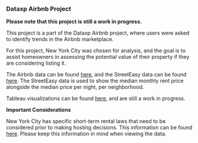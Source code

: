 ### Dataxp Airbnb Project

**Please note that this project is still a work in progress.**

This project is a part of the Dataxp Airbnb project, where users were asked to identify trends in the Airbnb marketplace.

For this project, New York City was chosen for analysis, and the goal is to assist homeowners in assessing the potential value of their property if they are considering listing it.

The Airbnb data can be found [here](http://insideairbnb.com/get-the-data.html), and the StreetEasy data can be found [here](https://streeteasy.com/blog/data-dashboard/?agg=Total&metric=Inventory&type=Rentals&bedrooms=Any%20Bedrooms&property=Any%20Property%20Type&minDate=2010-01-01&maxDate=2021-08-01&area=Manhattan). The StreetEasy data is used to show the median monthly rent price alongside the median price per night, per neighborhood.

Tableau visualizations can be found [here](https://public.tableau.com/app/profile/eric7616/viz/NYCAirbnbWorkinProgress/Story1), and are still a work in progress.

**Important Considerations** 

New York City has specific short-term rental laws that need to be considered prior to making hosting decisions. This information can be found [here](https://www1.nyc.gov/site/specialenforcement/stay-in-the-know/information-for-hosts.page). Please keep this information in mind when viewing the data.